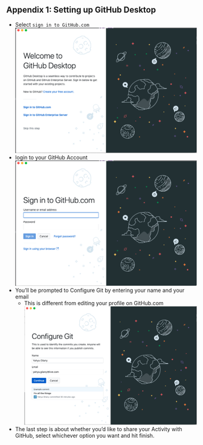 ## Appendix 1: Setting up GitHub Desktop

* Select `sign in to GitHub.com`
![](../assets/13A4582E-79CD-4241-A070-8270A7E43285.png)
* login to your GitHub Account
![](../assets/3516A29F-4A97-4143-9BAD-2C666102CE10.png)
* You’ll be prompted to Configure Git by entering your name and your email
	* This is different from editing your profile on GitHub.com
![](../assets/BCCD8E7A-71E2-4888-B771-E661C7A8D50E.png)
* The last step is about whether you’d like to share your Activity with GitHub, select whichever option you want and hit finish.
